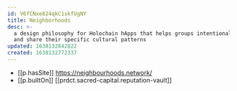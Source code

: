 ```yaml
---
id: V6fCNxe824qkC1skfUgNY
title: Neighborhoods
desc: >-
  a design philosophy for Holochain hApps that helps groups intentionally design
  and share their specific cultural patterns
updated: 1638132842822
created: 1638132772337
---
```




- [[p.hasSite]] https://neighbourhoods.network/
- [[p.builtOn]] [[prdct.sacred-capital.reputation-vault]]
